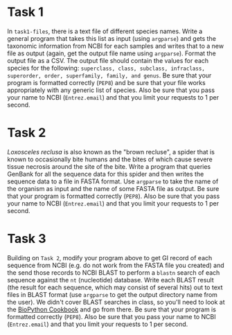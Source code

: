 # Task 1

In `task1-files`, there is a text file of different species names.  Write a general program that takes this list as input (using `argparse`) and gets the taxonomic information from NCBI for each samples and writes that to a new file as output (again, get the output file name using `argparse`).  Format the output file as a CSV.  The output file should contain the values for each species for the following: `superclass, class, subclass, infraclass, superorder, order, superfamily, family, and genus`.  Be sure that your program is formatted correctly (`PEP8`) and be sure that your file works appropriately with any generic list of species. Also be sure that you pass your name to NCBI (`Entrez.email`) and that you limit your requests to 1 per second.

# Task 2

_Loxosceles reclusa_ is also known as the "brown recluse", a spider that is known to occasionally bite humans and the bites of which cause severe tissue necrosis around the site of the bite.  Write a program that queries GenBank for all the sequence data for this spider and then writes the sequence data to a file in FASTA format.  Use `argparse` to take the name of the organism as input and the name of some FASTA file as output. Be sure that your program is formatted correctly (`PEP8`). Also be sure that you pass your name to NCBI (`Entrez.email`) and that you limit your requests to 1 per second.

# Task 3

Building on `Task 2`, modify your program above to get GI record of each sequence from NCBI (e.g. do not work from the FASTA file you created) and the send those records to NCBI BLAST to perform a `blastn` search of each sequence against the `nt` (nucleotide) database.  Write each BLAST result (the result for each sequence, which may consist of several hits) out to text files in BLAST format (use `argparse` to get the output directory name from the user).  We didn't cover BLAST searches in class, so you'll need to look at the [BioPython Cookbook](http://biopython.org/DIST/docs/tutorial/Tutorial.html#htoc86) and go from there. Be sure that your program is formatted correctly (`PEP8`). Also be sure that you pass your name to NCBI (`Entrez.email`) and that you limit your requests to 1 per second.
